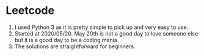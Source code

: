 # Leetcode
1. I used Python 3 as it is pretty simple to pick up and very easy to use.
2. Started at 2020/05/20. May 20th is not a good day to love someone else but it is a good day to be a coding mania.
3. The solutions are straightforward for beginners.
